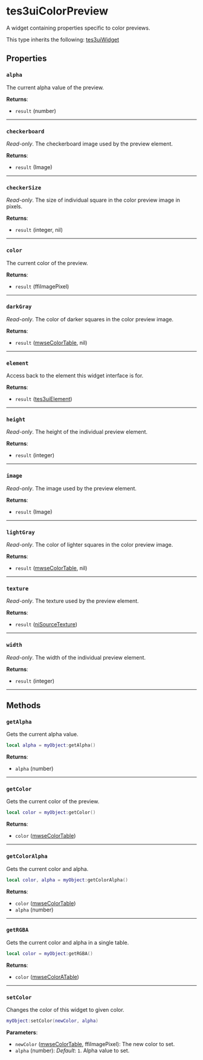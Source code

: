 # tes3uiColorPreview
<div class="search_terms" style="display: none">tes3uicolorpreview, colorpreview</div>

<!---
	This file is autogenerated. Do not edit this file manually. Your changes will be ignored.
	More information: https://github.com/MWSE/MWSE/tree/master/docs
-->

A widget containing properties specific to color previews.

This type inherits the following: [tes3uiWidget](../types/tes3uiWidget.md)
## Properties

### `alpha`
<div class="search_terms" style="display: none">alpha</div>

The current alpha value of the preview.

**Returns**:

* `result` (number)

***

### `checkerboard`
<div class="search_terms" style="display: none">checkerboard</div>

*Read-only*. The checkerboard image used by the preview element.

**Returns**:

* `result` (Image)

***

### `checkerSize`
<div class="search_terms" style="display: none">checkersize</div>

*Read-only*. The size of individual square in the color preview image in pixels.

**Returns**:

* `result` (integer, nil)

***

### `color`
<div class="search_terms" style="display: none">color</div>

The current color of the preview.

**Returns**:

* `result` (ffiImagePixel)

***

### `darkGray`
<div class="search_terms" style="display: none">darkgray</div>

*Read-only*. The color of darker squares in the color preview image.

**Returns**:

* `result` ([mwseColorTable](../types/mwseColorTable.md), nil)

***

### `element`
<div class="search_terms" style="display: none">element</div>

Access back to the element this widget interface is for.

**Returns**:

* `result` ([tes3uiElement](../types/tes3uiElement.md))

***

### `height`
<div class="search_terms" style="display: none">height</div>

*Read-only*. The height of the individual preview element.

**Returns**:

* `result` (integer)

***

### `image`
<div class="search_terms" style="display: none">image</div>

*Read-only*. The image used by the preview element.

**Returns**:

* `result` (Image)

***

### `lightGray`
<div class="search_terms" style="display: none">lightgray</div>

*Read-only*. The color of lighter squares in the color preview image.

**Returns**:

* `result` ([mwseColorTable](../types/mwseColorTable.md), nil)

***

### `texture`
<div class="search_terms" style="display: none">texture</div>

*Read-only*. The texture used by the preview element.

**Returns**:

* `result` ([niSourceTexture](../types/niSourceTexture.md))

***

### `width`
<div class="search_terms" style="display: none">width</div>

*Read-only*. The width of the individual preview element.

**Returns**:

* `result` (integer)

***

## Methods

### `getAlpha`
<div class="search_terms" style="display: none">getalpha, alpha</div>

Gets the current alpha value.

```lua
local alpha = myObject:getAlpha()
```

**Returns**:

* `alpha` (number)

***

### `getColor`
<div class="search_terms" style="display: none">getcolor, color</div>

Gets the current color of the preview.

```lua
local color = myObject:getColor()
```

**Returns**:

* `color` ([mwseColorTable](../types/mwseColorTable.md))

***

### `getColorAlpha`
<div class="search_terms" style="display: none">getcoloralpha, coloralpha</div>

Gets the current color and alpha.

```lua
local color, alpha = myObject:getColorAlpha()
```

**Returns**:

* `color` ([mwseColorTable](../types/mwseColorTable.md))
* `alpha` (number)

***

### `getRGBA`
<div class="search_terms" style="display: none">getrgba, rgba</div>

Gets the current color and alpha in a single table.

```lua
local color = myObject:getRGBA()
```

**Returns**:

* `color` ([mwseColorATable](../types/mwseColorATable.md))

***

### `setColor`
<div class="search_terms" style="display: none">setcolor, color</div>

Changes the color of this widget to given color.

```lua
myObject:setColor(newColor, alpha)
```

**Parameters**:

* `newColor` ([mwseColorTable](../types/mwseColorTable.md), ffiImagePixel): The new color to set.
* `alpha` (number): *Default*: `1`. Alpha value to set.

